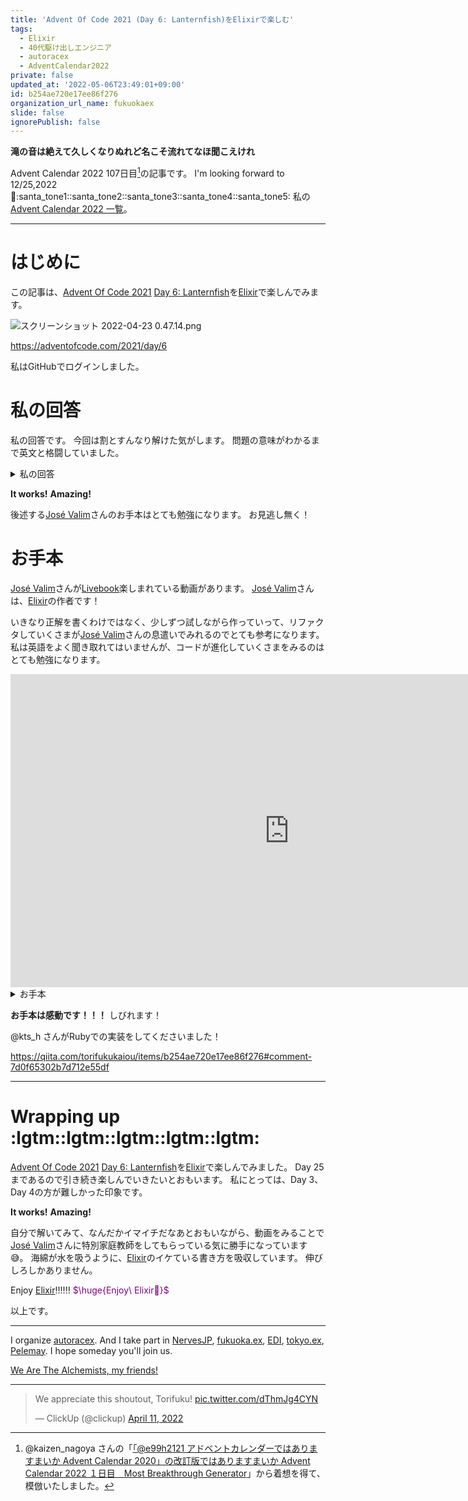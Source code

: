 ```yaml
---
title: 'Advent Of Code 2021 (Day 6: Lanternfish)をElixirで楽しむ'
tags:
  - Elixir
  - 40代駆け出しエンジニア
  - autoracex
  - AdventCalendar2022
private: false
updated_at: '2022-05-06T23:49:01+09:00'
id: b254ae720e17ee86f276
organization_url_name: fukuokaex
slide: false
ignorePublish: false
---
```


**滝の音は絶えて久しくなりぬれど名こそ流れてなほ聞こえけれ**

Advent Calendar 2022 107日目[^1]の記事です。
I'm looking forward to 12/25,2022 :santa::santa_tone1::santa_tone2::santa_tone3::santa_tone4::santa_tone5:
私の[Advent Calendar 2022 一覧](https://docs.google.com/spreadsheets/d/1HQvFjagQLRPjOYAjDVzWp9S4b8dKixxvvaz_TtbZWto/edit#gid=1723448955)。

[^1]: @kaizen_nagoya さんの「[「@e99h2121 アドベントカレンダーではありますまいか Advent Calendar 2020」の改訂版ではありますまいか Advent Calendar 2022 １日目　Most Breakthrough Generator](https://qiita.com/kaizen_nagoya/items/49ebebee3a0377f3b59b)」から着想を得て、模倣いたしました。 

---



# はじめに

この記事は、[Advent Of Code 2021](https://adventofcode.com/2021) [Day 6: Lanternfish](https://adventofcode.com/2021/day/6)を[Elixir](https://elixir-lang.org/)で楽しんでみます。

![スクリーンショット 2022-04-23 0.47.14.png](https://qiita-image-store.s3.ap-northeast-1.amazonaws.com/0/131808/7499756b-3ed4-02d4-693d-445deaa12677.png)




https://adventofcode.com/2021/day/6


私はGitHubでログインしました。

# 私の回答

私の回答です。
今回は割とすんなり解けた気がします。
問題の意味がわかるまで英文と格闘していました。


<details><summary>私の回答</summary>

```elixir
input = "3,4,3,1,2"
```

## Part 1

```elixir
internal_timers =
  input 
  |> String.split(",", trim: true) 
  |> Enum.map(&String.to_integer/1) 
  |> Enum.reduce(%{}, fn internal_timer, acc -> 
    Map.update(acc, internal_timer, 1, & &1 + 1)
  end)

defmodule Recursion do
  def recur(internal_timers, 0), do: internal_timers

  def recur(internal_timers, day) do
    internal_timers
    |> Enum.reduce(%{}, fn 
      {0, value}, acc -> {0, value}, acc -> Map.merge(acc, %{6 => value, 8 => value}, fn _k, v1, v2 -> v1 + v2 end)
      {internal_timer, value}, acc -> Map.update(acc, internal_timer - 1, value, & &1 + value)
    end)
    |> recur(day - 1)
  end
end


Recursion.recur(internal_timers, 80)
|> Map.values()
|> Enum.sum()
```

## Part 2

```elixir
internal_timers =
  input 
  |> String.split(",", trim: true) 
  |> Enum.map(&String.to_integer/1) 
  |> Enum.reduce(%{}, fn internal_timer, acc -> 
    Map.update(acc, internal_timer, 1, & &1 + 1)
  end)

defmodule Recursion do
  def recur(internal_timers, 0), do: internal_timers

  def recur(internal_timers, day) do
    internal_timers
    |> Enum.reduce(%{}, fn 
      {0, value}, acc -> {0, value}, acc -> Map.merge(acc, %{6 => value, 8 => value}, fn _k, v1, v2 -> v1 + v2 end)
      {internal_timer, value}, acc -> Map.update(acc, internal_timer - 1, value, & &1 + value)
    end)
    |> recur(day - 1)
  end
end


Recursion.recur(internal_timers, 256)
|> Map.values()
|> Enum.sum()
```

Mapを使ったのが吉でした。
当初Listを使っていたところ、ものすごく処理時間がかかっていました。
メモリもたくさんつかっていたようです。


</details>

**It works!**
**Amazing!**


後述する[José Valim](https://twitter.com/josevalim)さんのお手本はとても勉強になります。
お見逃し無く！


# お手本

[José Valim](https://twitter.com/josevalim)さんが[Livebook](https://github.com/livebook-dev/livebook)楽しまれている動画があります。
[José Valim](https://twitter.com/josevalim)さんは、[Elixir](https://elixir-lang.org/)の作者です！

いきなり正解を書くわけではなく、少しずつ試しながら作っていって、リファクタしていくさまが[José Valim](https://twitter.com/josevalim)さんの息遣いでみれるのでとても参考になります。
私は英語をよく聞き取れてはいませんが、コードが進化していくさまをみるのはとても勉強になります。


<iframe width="891" height="501" src="https://www.youtube.com/embed/9kunVfIyJt0?list=PLNP8vc86_-SOV1ZEvX_q9BLYWL586zWnF" title="YouTube video player" frameborder="0" allow="accelerometer; autoplay; clipboard-write; encrypted-media; gyroscope; picture-in-picture" allowfullscreen></iframe>


<details><summary>お手本</summary>

## Part 1

```elixir
input = "3,4,3,1,2"

fishes = input |> String.split(",") |> Enum.map(&String.to_integer/1)

defmodule Recursion do
  def recur(fishes) do
    recur(fishes, [])
  end

  defp recur([0 | fishes], children), do: [6 | recur(fishes, [8 | children])]
  defp recur([fish | fishes], children), do: [fish - 1 | recur(fishes, children)]
  defp recur([], children), do: Enum.reverse(children)
end

1..80
|> Enum.reduce(fishes, fn _, fishes -> Recursion.recur(fishes) end)
|> length()
```


## Part 2

```elixir
input = "3,4,3,1,2"

fishes = input |> String.split(",") |> Enum.map(&String.to_integer/1)

defmodule Recursion2 do
  def recur({day0, day1, day2, day3, day4, day5, day6, day7, day8}) do
    {day1, day2, day3, day4, day5, day6, day7 + day0, day8, day0}
  end
end

frequencies = Enum.frequencies(fishes) |> IO.inspect()
amounts = Enum.map(0..8, fn i -> frequencies[i] || 0 end) |> List.to_tuple()

1..256
|> Enum.reduce(amounts, fn _, amounts -> Recursion2.recur(amounts) end)
|> Tuple.sum()

```


</details>


**お手本は感動です！！！**
しびれます！

@kts_h さんがRubyでの実装をしてくださいました！

https://qiita.com/torifukukaiou/items/b254ae720e17ee86f276#comment-7d0f65302b7d712e55df


---

# Wrapping up :lgtm::lgtm::lgtm::lgtm::lgtm:

[Advent Of Code 2021](https://adventofcode.com/2021) [Day 6: Lanternfish](https://adventofcode.com/2021/day/6)を[Elixir](https://elixir-lang.org/)で楽しんでみました。
Day 25まであるので引き続き楽しんでいきたいとおもいます。
私にとっては、Day 3、Day 4の方が難しかった印象です。

**It works!**
**Amazing!**

自分で解いてみて、なんだかイマイチだなあとおもいながら、動画をみることで[José Valim](https://twitter.com/josevalim)さんに特別家庭教師をしてもらっている気に勝手になっています :sweat_smile:。
海綿が水を吸うように、[Elixir](https://elixir-lang.org/)のイケている書き方を吸収しています。
伸びしろしかありません。

Enjoy [Elixir](https://elixir-lang.org/):bangbang::bangbang::bangbang:
<font color="purple">$\huge{Enjoy\ Elixir🚀}$</font>



以上です。





---



I organize [autoracex](https://autoracex.connpass.com/).
And I take part in [NervesJP](https://nerves-jp.connpass.com/), [fukuoka.ex](https://fukuokaex.connpass.com/), [EDI](https://fukuokaex.connpass.com/), [tokyo.ex](https://beam-lang.connpass.com/), [Pelemay](https://pelemay.connpass.com/).
I hope someday you'll join us.

[We Are The Alchemists, my friends!](https://www.youtube.com/watch?v=04854XqcfCY)

---

<blockquote class="twitter-tweet"><p lang="en" dir="ltr">We appreciate this shoutout, Torifuku! <a href="https://t.co/dThmJg4CYN">pic.twitter.com/dThmJg4CYN</a></p>&mdash; ClickUp (@clickup) <a href="https://twitter.com/clickup/status/1513541411634913284?ref_src=twsrc%5Etfw">April 11, 2022</a></blockquote> <script async src="https://platform.twitter.com/widgets.js" charset="utf-8"></script> 
